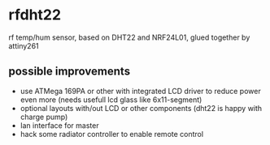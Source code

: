 rfdht22
=======

rf temp/hum sensor, based on DHT22 and NRF24L01, glued together by attiny261

possible improvements
---------------------

 - use ATMega 169PA or other with integrated LCD driver to reduce power even more (needs usefull lcd glass like 6x11-segment)
 - optional layouts with/out LCD or other components (dht22 is happy with charge pump)
 - lan interface for master
 - hack some radiator controller to enable remote control
